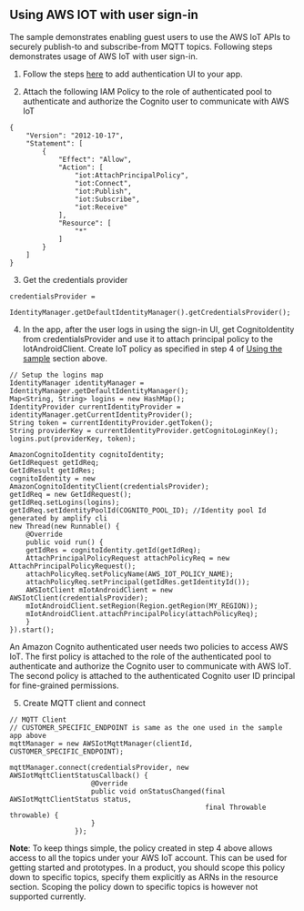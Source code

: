 ## Using AWS IOT with user sign-in

The sample demonstrates enabling guest users to use the AWS IoT APIs to securely publish-to and subscribe-from MQTT topics. Following steps demonstrates usage of AWS IoT with user sign-in. 

1. Follow the steps [here](https://aws-amplify.github.io/docs/android/authentication) to add authentication UI to your app.

2. Attach the following IAM Policy to the role of authenticated pool to authenticate and authorize the Cognito user to communicate with AWS IoT

```
{
    "Version": "2012-10-17",
    "Statement": [
        {
            "Effect": "Allow",
            "Action": [
                "iot:AttachPrincipalPolicy",
                "iot:Connect",
                "iot:Publish",
                "iot:Subscribe",
                "iot:Receive"
            ],
            "Resource": [
                "*"
            ]
        }
    ]
}
```

3. Get the credentials provider

```
credentialsProvider =
               IdentityManager.getDefaultIdentityManager().getCredentialsProvider();
```

4. In the app, after the user logs in using the sign-in UI, get CognitoIdentity from credentialsProvider and use it to attach principal policy to the IotAndroidClient. Create IoT policy as specified in step 4 of [Using the sample](https://github.com/awslabs/aws-sdk-android-samples/tree/master/AndroidPubSub#using-the-sample) section above.

```
// Setup the logins map
IdentityManager identityManager = IdentityManager.getDefaultIdentityManager();
Map<String, String> logins = new HashMap();
IdentityProvider currentIdentityProvider = identityManager.getCurrentIdentityProvider();
String token = currentIdentityProvider.getToken();
String providerKey = currentIdentityProvider.getCognitoLoginKey();
logins.put(providerKey, token);

AmazonCognitoIdentity cognitoIdentity;
GetIdRequest getIdReq;
GetIdResult getIdRes;
cognitoIdentity = new AmazonCognitoIdentityClient(credentialsProvider);
getIdReq = new GetIdRequest();
getIdReq.setLogins(logins);
getIdReq.setIdentityPoolId(COGNITO_POOL_ID); //Identity pool Id generated by amplify cli
new Thread(new Runnable() {
    @Override
    public void run() {
	getIdRes = cognitoIdentity.getId(getIdReq);
	AttachPrincipalPolicyRequest attachPolicyReq = new AttachPrincipalPolicyRequest();
	attachPolicyReq.setPolicyName(AWS_IOT_POLICY_NAME);
	attachPolicyReq.setPrincipal(getIdRes.getIdentityId());
	AWSIotClient mIotAndroidClient = new AWSIotClient(credentialsProvider);
	mIotAndroidClient.setRegion(Region.getRegion(MY_REGION));
	mIotAndroidClient.attachPrincipalPolicy(attachPolicyReq);
    }
}).start();
```

An Amazon Cognito authenticated user needs two policies to access AWS IoT. The first policy is attached to the role of the authenticated pool to authenticate and authorize the Cognito user to communicate with AWS IoT. The second policy is attached to the authenticated Cognito user ID principal for fine-grained permissions.

5. Create MQTT client and connect

```
// MQTT Client
// CUSTOMER_SPECIFIC_ENDPOINT is same as the one used in the sample app above
mqttManager = new AWSIotMqttManager(clientId, CUSTOMER_SPECIFIC_ENDPOINT); 

mqttManager.connect(credentialsProvider, new AWSIotMqttClientStatusCallback() {
                    @Override
                    public void onStatusChanged(final AWSIotMqttClientStatus status,
                                                final Throwable throwable) {
                    }
                });
```
**Note**: To keep things simple, the policy created in step 4 above allows access to all the topics under your AWS IoT account. This can be used for getting started and prototypes. In a product, you should scope this policy down to specific topics, specify them explicitly as ARNs in the resource section. Scoping the policy down to specific topics is however not supported currently.
